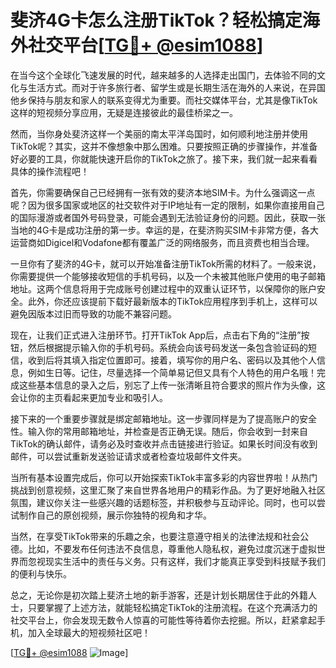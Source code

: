 # 斐济4G卡怎么注册TikTok？轻松搞定海外社交平台[[TG💪+ @esim1088](https://t.me/s/esim1088)]

在当今这个全球化飞速发展的时代，越来越多的人选择走出国门，去体验不同的文化与生活方式。而对于许多旅行者、留学生或是长期生活在海外的人来说，在异国他乡保持与朋友和家人的联系变得尤为重要。而社交媒体平台，尤其是像TikTok这样的短视频分享应用，无疑是连接彼此的最佳桥梁之一。

然而，当你身处斐济这样一个美丽的南太平洋岛国时，如何顺利地注册并使用TikTok呢？其实，这并不像想象中那么困难。只要按照正确的步骤操作，并准备好必要的工具，你就能快速开启你的TikTok之旅了。接下来，我们就一起来看看具体的操作流程吧！

首先，你需要确保自己已经拥有一张有效的斐济本地SIM卡。为什么强调这一点呢？因为很多国家或地区的社交软件对于IP地址有一定的限制，如果你直接用自己的国际漫游或者国外号码登录，可能会遇到无法验证身份的问题。因此，获取一张当地的4G卡是成功注册的第一步。幸运的是，在斐济购买SIM卡非常方便，各大运营商如Digicel和Vodafone都有覆盖广泛的网络服务，而且资费也相当合理。

一旦你有了斐济的4G卡，就可以开始准备注册TikTok所需的材料了。一般来说，你需要提供一个能够接收短信的手机号码，以及一个未被其他账户使用的电子邮箱地址。这两个信息将用于完成账号创建过程中的双重认证环节，以保障你的账户安全。此外，你还应该提前下载好最新版本的TikTok应用程序到手机上，这样可以避免因版本过旧而导致的功能不兼容问题。

现在，让我们正式进入注册环节。打开TikTok App后，点击右下角的“注册”按钮，然后根据提示输入你的手机号码。系统会向该号码发送一条包含验证码的短信，收到后将其填入指定位置即可。接着，填写你的用户名、密码以及其他个人信息，例如生日等。记住，尽量选择一个简单易记但又具有个人特色的用户名哦！完成这些基本信息的录入之后，别忘了上传一张清晰且符合要求的照片作为头像，这会让你的主页看起来更加专业和吸引人。

接下来的一个重要步骤就是绑定邮箱地址。这一步骤同样是为了提高账户的安全性。输入你的常用邮箱地址，并检查是否正确无误。随后，你会收到一封来自TikTok的确认邮件，请务必及时查收并点击链接进行验证。如果长时间没有收到邮件，可以尝试重新发送验证请求或者检查垃圾邮件文件夹。

当所有基本设置完成后，你可以开始探索TikTok丰富多彩的内容世界啦！从热门挑战到创意视频，这里汇聚了来自世界各地用户的精彩作品。为了更好地融入社区氛围，建议你关注一些感兴趣的话题标签，并积极参与互动评论。同时，也可以尝试制作自己的原创视频，展示你独特的视角和才华。

当然，在享受TikTok带来的乐趣之余，也要注意遵守相关的法律法规和社会公德。比如，不要发布任何违法不良信息，尊重他人隐私权，避免过度沉迷于虚拟世界而忽视现实生活中的责任与义务。只有这样，我们才能真正享受到科技赋予我们的便利与快乐。

总之，无论你是初次踏上斐济土地的新手游客，还是计划长期居住于此的外籍人士，只要掌握了上述方法，就能轻松搞定TikTok的注册流程。在这个充满活力的社交平台上，你会发现无数令人惊喜的可能性等待着你去挖掘。所以，赶紧拿起手机，加入全球最大的短视频社区吧！

[[TG💪+ @esim1088](https://t.me/s/esim1088) ![Image](https://i.postimg.cc/4NQfJmqS/Snipaste-2025-05-13-00-14-12.png)]